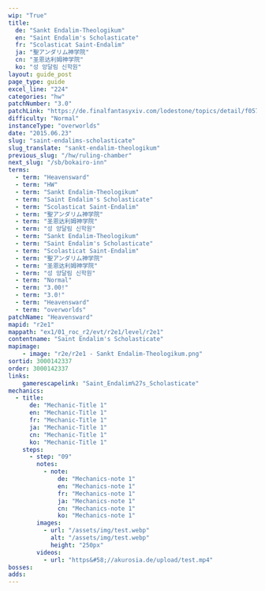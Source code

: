 ```yaml
---
wip: "True"
title:
  de: "Sankt Endalim-Theologikum"
  en: "Saint Endalim's Scholasticate"
  fr: "Scolasticat Saint-Endalim"
  ja: "聖アンダリム神学院"
  cn: "圣恩达利姆神学院"
  ko: "성 앙달림 신학원"
layout: guide_post
page_type: guide
excel_line: "224"
categories: "hw"
patchNumber: "3.0"
patchLink: "https://de.finalfantasyxiv.com/lodestone/topics/detail/f0575b82a639492e5a70e34d823d77bddcb7f686"
difficulty: "Normal"
instanceType: "overworlds"
date: "2015.06.23"
slug: "saint-endalims-scholasticate"
slug_translate: "sankt-endalim-theologikum"
previous_slug: "/hw/ruling-chamber"
next_slug: "/sb/bokairo-inn"
terms:
  - term: "Heavensward"
  - term: "HW"
  - term: "Sankt Endalim-Theologikum"
  - term: "Saint Endalim's Scholasticate"
  - term: "Scolasticat Saint-Endalim"
  - term: "聖アンダリム神学院"
  - term: "圣恩达利姆神学院"
  - term: "성 앙달림 신학원"
  - term: "Sankt Endalim-Theologikum"
  - term: "Saint Endalim's Scholasticate"
  - term: "Scolasticat Saint-Endalim"
  - term: "聖アンダリム神学院"
  - term: "圣恩达利姆神学院"
  - term: "성 앙달림 신학원"
  - term: "Normal"
  - term: "3.00!"
  - term: "3.0!"
  - term: "Heavensward"
  - term: "overworlds"
patchName: "Heavensward"
mapid: "r2e1"
mappath: "ex1/01_roc_r2/evt/r2e1/level/r2e1"
contentname: "Saint Endalim's Scholasticate"
mapimage:
    - image: "r2e/r2e1 - Sankt Endalim-Theologikum.png"
sortid: 3000142337
order: 3000142337
links:
    gamerescapelink: "Saint_Endalim%27s_Scholasticate"
mechanics:
  - title:
      de: "Mechanic-Title 1"
      en: "Mechanic-Title 1"
      fr: "Mechanic-Title 1"
      ja: "Mechanic-Title 1"
      cn: "Mechanic-Title 1"
      ko: "Mechanic-Title 1"
    steps:
      - step: "09"
        notes:
          - note:
              de: "Mechanics-note 1"
              en: "Mechanics-note 1"
              fr: "Mechanics-note 1"
              ja: "Mechanics-note 1"
              cn: "Mechanics-note 1"
              ko: "Mechanics-note 1"
        images:
          - url: "/assets/img/test.webp"
            alt: "/assets/img/test.webp"
            height: "250px"
        videos:
          - url: "https&#58;//akurosia.de/upload/test.mp4"
bosses:
adds:
---
```

